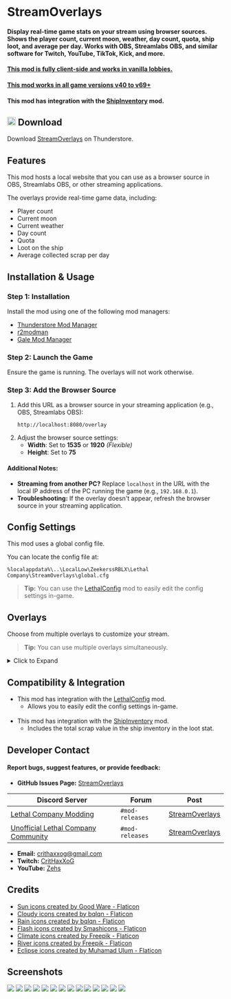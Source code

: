 # StreamOverlays
#### Display real-time game stats on your stream using browser sources. Shows the player count, current moon, weather, day count, quota, ship loot, and average per day. Works with OBS, Streamlabs OBS, and similar software for Twitch, YouTube, TikTok, Kick, and more.

#### <ins>This mod is fully client-side and works in vanilla lobbies.</ins>
#### <ins>This mod works in all game versions v40 to v69+</ins>
#### This mod has integration with the [ShipInventory](https://thunderstore.io/c/lethal-company/p/WarperSan/ShipInventory/) mod.

## <img src="https://i.imgur.com/TpnrFSH.png" width="20px"> Download

Download [StreamOverlays](https://thunderstore.io/c/lethal-company/p/Zehs/StreamOverlays/) on Thunderstore.

## Features
This mod hosts a local website that you can use as a browser source in OBS, Streamlabs OBS, or other streaming applications.

The overlays provide real-time game data, including:
- Player count
- Current moon
- Current weather
- Day count
- Quota
- Loot on the ship
- Average collected scrap per day

## Installation & Usage
### Step 1: Installation
Install the mod using one of the following mod managers:  
- [Thunderstore Mod Manager](https://www.overwolf.com/app/thunderstore-thunderstore_mod_manager)  
- [r2modman](https://thunderstore.io/c/lethal-company/p/ebkr/r2modman/)  
- [Gale Mod Manager](https://thunderstore.io/c/lethal-company/p/Kesomannen/GaleModManager/)  

### Step 2: Launch the Game
Ensure the game is running. The overlays will not work otherwise.

### Step 3: Add the Browser Source
1. Add this URL as a browser source in your streaming application (e.g., OBS, Streamlabs OBS):  
   ```
   http://localhost:8080/overlay
   ```  
2. Adjust the browser source settings:  
   - **Width**: Set to **1535** or **1920** *(Flexible)*  
   - **Height**: Set to **75**

#### Additional Notes:
- **Streaming from another PC?** Replace `localhost` in the URL with the local IP address of the PC running the game (e.g., `192.168.0.1`).  
- **Troubleshooting:** If the overlay doesn't appear, refresh the browser source in your streaming application. 

## Config Settings
This mod uses a global config file.

You can locate the config file at:
```
%localappdata%\..\LocalLow\ZeekerssRBLX\Lethal Company\StreamOverlays\global.cfg
```

> **Tip:** You can use the [LethalConfig](https://thunderstore.io/c/lethal-company/p/AinaVT/LethalConfig/) mod to easily edit the config settings in-game.

## Overlays
Choose from multiple overlays to customize your stream.  
> **Tip:** You can use multiple overlays simultaneously.  

<details><summary>Click to Expand</summary>

### Default Overlay
- URL: `http://localhost:8080/overlay`  
- Displays: **Crew**, **Moon**, **Day**, **Quota**, **Loot**  
- Settings:  
  - **Width**: 1535 or 1920 *(Flexible)*  
  - **Height**: 75  

### Overlay 2
- URL: `http://localhost:8080/overlay2`  
- Displays: **Crew**, **Moon**, **Day**, **Quota**, **Loot**, **Average per day**  
- Settings:  
  - **Width**: 1800 or 1920 *(Flexible)*  
  - **Height**: 75  

### Individual Overlays
#### Crew  
- URL: `http://localhost:8080/crew`  
- Displays: Player count  
- Settings:  
  - **Width**: 500 *(Flexible)*  
  - **Height**: 75  

#### Moon & Weather
- URL: `http://localhost:8080/moon`  
- Displays: Current moon and weather
- Settings:  
  - **Width**: 500 *(Flexible)*  
  - **Height**: 75  

#### Day  
- URL: `http://localhost:8080/day`  
- Displays: Day count  
- Settings:  
  - **Width**: 500 *(Flexible)*  
  - **Height**: 75  

#### Quota  
- URL: `http://localhost:8080/quota`  
- Displays: Quota  
- Settings:  
  - **Width**: 500 *(Flexible)*  
  - **Height**: 75  

#### Loot  
- URL: `http://localhost:8080/loot`  
- Displays: Loot on the ship  
- Settings:  
  - **Width**: 500 *(Flexible)*  
  - **Height**: 75  

#### Average Per Day  
- URL: `http://localhost:8080/averageperday`  
- Displays: Average scrap collected per day  
- Settings:  
  - **Width**: 500 *(Flexible)*  
  - **Height**: 75  

</details>

## Compatibility & Integration
- This mod has integration with the [LethalConfig](https://thunderstore.io/c/lethal-company/p/AinaVT/LethalConfig/) mod.
  - Allows you to easily edit the config settings in-game.
<br><br>
- This mod has integration with the [ShipInventory](https://thunderstore.io/c/lethal-company/p/WarperSan/ShipInventory/) mod.
  - Includes the total scrap value in the ship inventory in the loot stat.

## Developer Contact
#### Report bugs, suggest features, or provide feedback:  
- **GitHub Issues Page:** [StreamOverlays](https://github.com/ZehsTeam/Lethal-Company-StreamOverlays/issues)  

| **Discord Server** | **Forum** | **Post** |  
|--------------------|-----------|----------|  
| [Lethal Company Modding](https://discord.gg/XeyYqRdRGC) | `#mod-releases` | [StreamOverlays](https://discord.com/channels/1168655651455639582/1309938877405855856) |  
| [Unofficial Lethal Company Community](https://discord.gg/nYcQFEpXfU) | `#mod-releases` | [StreamOverlays](https://discord.com/channels/1169792572382773318/1309939026744053860) |  

- **Email:** crithaxxog@gmail.com  
- **Twitch:** [CritHaxXoG](https://www.twitch.tv/crithaxxog)  
- **YouTube:** [Zehs](https://www.youtube.com/channel/UCb4VEkc-_im0h8DKXlwmIAA)

## Credits
* <a href="https://www.flaticon.com/free-icons/sun" title="sun icons">Sun icons created by Good Ware - Flaticon</a>
* <a href="https://www.flaticon.com/free-icons/cloudy" title="cloudy icons">Cloudy icons created by bqlqn - Flaticon</a>
* <a href="https://www.flaticon.com/free-icons/rain" title="rain icons">Rain icons created by bqlqn - Flaticon</a>
* <a href="https://www.flaticon.com/free-icons/flash" title="flash icons">Flash icons created by Smashicons - Flaticon</a>
* <a href="https://www.flaticon.com/free-icons/climate" title="climate icons">Climate icons created by Freepik - Flaticon</a>
* <a href="https://www.flaticon.com/free-icons/river" title="river icons">River icons created by Freepik - Flaticon</a>
* <a href="https://www.flaticon.com/free-icons/eclipse" title="eclipse icons">Eclipse icons created by Muhamad Ulum - Flaticon</a>

## Screenshots
<img src="https://i.imgur.com/JCtTmEZ.png">
<img src="https://i.imgur.com/Twfxu0z.png">
<img src="https://i.imgur.com/MugOPwD.png">
<img src="https://i.imgur.com/80GrHQ2.png">
<img src="https://i.imgur.com/wRUpp0P.png">
<img src="https://i.imgur.com/ulibb6U.png">
<img src="https://i.imgur.com/qYbWabP.png">
<img src="https://i.imgur.com/rAjjhMP.png">
<img src="https://i.imgur.com/YgtE1PN.png">
<img src="https://i.imgur.com/vVFPtye.png">
<img src="https://i.imgur.com/8p9mwHr.png">
<img src="https://i.imgur.com/4stZ8hE.png">
<img src="https://i.imgur.com/k4JgrEQ.png">
<img src="https://i.imgur.com/yDfkJKd.png">